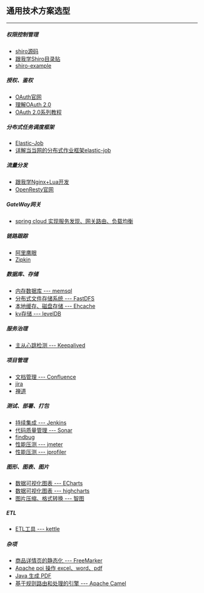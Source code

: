 ## 通用技术方案选型

---

##### 权限控制管理

* [shiro源码](https://github.com/apache/shiro)
* [跟我学Shiro目录贴](http://jinnianshilongnian.iteye.com/blog/2018398)
* [shiro-example](https://github.com/zhangkaitao/shiro-example)

##### 授权、鉴权

* [OAuth官网](https://oauth.net/2/)
* [理解OAuth 2.0](http://www.ruanyifeng.com/blog/2014/05/oauth_2_0.html)
* [OAuth 2.0系列教程](http://ifeve.com/oauth2-tutorial-all/)

##### 分布式任务调度框架

* [Elastic-Job](https://github.com/dangdangdotcom/elastic-job)
* [详解当当网的分布式作业框架elastic-job](http://www.infoq.com/cn/articles/dangdang-distributed-work-framework-elastic-job)


##### 流量分发

* [跟我学Nginx+Lua开发](http://www.iteye.com/blogs/subjects/nginx-lua)
* [OpenResty官网](https://openresty.org/cn/)

##### GateWay网关

* [spring cloud 实现服务发现、网关路由、负载均衡](http://blog.csdn.net/zeb_perfect/article/details/52008192)

##### 链路跟踪

* [阿里鹰眼]()
* [Zipkin](https://github.com/openzipkin/zipkin)

##### 数据库、存储

* [内存数据库 --- memsql](http://www.memsql.com/)
* [分布式文件存储系统 --- FastDFS](http://www.cnblogs.com/mafly/p/fastdfs.html)
* [本地缓存、磁盘存储 --- Ehcache](http://raychase.iteye.com/blog/1545906)
* [kv存储 --- levelDB](https://github.com/google/leveldb)

##### 服务治理
* [主从心跳检测 --- Keepalived](http://blog.csdn.net/xyang81/article/details/52556886)


##### 项目管理

* [文档管理 --- Confluence](https://baike.baidu.com/item/Confluence)
* [jira]()
* [禅道]()

##### 测试、部署、打包

* [持续集成 --- Jenkins](https://www.liaoxuefeng.com/article/001463233913442cdb2d1bd1b1b42e3b0b29eb1ba736c5e000)
* [代码质量管理 --- Sonar](http://blog.csdn.net/hunterno4/article/details/11687269)
* [findbug]()
* [性能压测 --- jmeter](http://jmeter.apache.org/)
* [性能压测 --- jprofiler]()

##### 图形、图表、图片

* [数据可视化图表 --- ECharts](http://echarts.baidu.com/index.html)
* [数据可视化图表 --- highcharts](https://www.hcharts.cn/)
* [图片压缩、格式转换 --- 智图](https://zhitu.isux.us/)

##### ETL
* [ETL工具 --- kettle](http://blog.csdn.net/eason_oracle/article/details/53535173)

##### 杂项

* [商品详情页的静态化 --- FreeMarker](FreeMarker.md)
* [Apache poi 操作 excel、word、pdf](http://www.yiibai.com/apache_poi/)
* [Java 生成 PDF](https://mp.weixin.qq.com/s/Zxxarev-HwAH2MUzB4QbBA)
* [基于规则路由和处理的引擎 --- Apache Camel](http://blog.csdn.net/yinwenjie/article/details/51692340)
